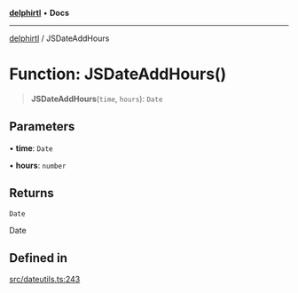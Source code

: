 [**delphirtl**](../README.md) • **Docs**

***

[delphirtl](../globals.md) / JSDateAddHours

# Function: JSDateAddHours()

> **JSDateAddHours**(`time`, `hours`): `Date`

## Parameters

• **time**: `Date`

• **hours**: `number`

## Returns

`Date`

Date

## Defined in

[src/dateutils.ts:243](https://github.com/chuacw/delphirtl/blob/d71b924f22790501bc0f05faa45f3a3158bae305/src/dateutils.ts#L243)
